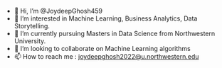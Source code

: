 - 👋 Hi, I’m @JoydeepGhosh459
- 👀 I’m interested in Machine Learning, Business Analytics, Data Storytelling. 
- 🌱 I’m currently pursuing Masters in Data Science from Northwestern University.
- 💞️ I’m looking to collaborate on Machine Learning algorithms
- 📫 How to reach me : joydeepghosh2022@u.northwestern.edu

<!---
JoydeepGhosh459/JoydeepGhosh459 is a ✨ special ✨ repository because its `README.md` (this file) appears on your GitHub profile.
You can click the Preview link to take a look at your changes.
--->
